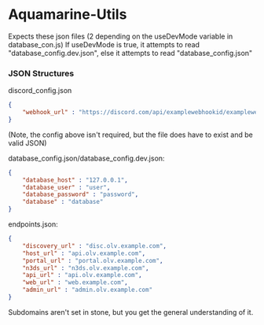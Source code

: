 # Aquamarine-Utils

Expects these json files (2 depending on the useDevMode variable in database_con.js)
If useDevMode is true, it attempts to read "database_config.dev.json", else it attempts to read "database_config.json"

### JSON Structures
discord_config.json
```json
{
    "webhook_url" : "https://discord.com/api/examplewebhookid/examplewebhook"
}
```
(Note, the config above isn't required, but the file does have to exist and be valid JSON)

database_config.json/database_config.dev.json:
```json
{
    "database_host" : "127.0.0.1",
    "database_user" : "user",
    "database_password" : "password",
    "database" : "database"
}
```

endpoints.json:
```json
{
    "discovery_url" : "disc.olv.example.com",
    "host_url" : "api.olv.example.com",
    "portal_url" : "portal.olv.example.com",
    "n3ds_url" : "n3ds.olv.example.com",
    "api_url" : "api.olv.example.com",
    "web_url" : "web.example.com",
    "admin_url" : "admin.olv.example.com"
}
```
Subdomains aren't set in stone, but you get the general understanding of it.
